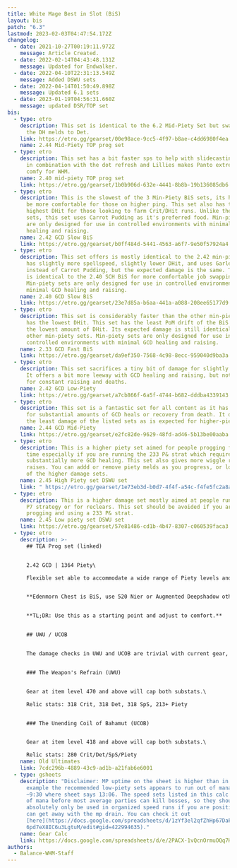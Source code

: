 ```yaml
---
title: White Mage Best in Slot (BiS)
layout: bis
patch: "6.3"
lastmod: 2023-02-03T04:47:54.172Z
changelog:
  - date: 2021-10-27T00:19:11.972Z
    message: Article Created.
  - date: 2022-02-14T04:43:48.131Z
    message: Updated for Endwalker.
  - date: 2022-04-10T22:31:13.549Z
    message: Added DSWU sets
  - date: 2022-04-14T01:50:49.898Z
    message: Updated 6.1 sets
  - date: 2023-01-19T04:56:31.660Z
    message: updated DSR/TOP set
bis:
  - type: etro
    description: This set is identical to the 6.2 Mid-Piety Set but swaps most of
      the DH melds to Det.
    link: https://etro.gg/gearset/00e98ace-9cc5-4f97-b8ae-c4dd6980f4ea
    name: 2.44 Mid-Piety TOP prog set
  - type: etro
    description: This set has a bit faster sps to help with slidecasting Panto, this
      in combination with the dot refresh and Lillies makes Panto extremely
      comfy for WHM.
    name: 2.40 mid-piety TOP prog set
    link: https://etro.gg/gearset/1b0b906d-632e-4441-8b8b-19b136085db6
  - type: etro
    description: This is the slowest of the 3 Min-Piety BiS sets, its higher GCD may
      be more comfortable for those on higher ping. This set also has the
      highest DHit for those looking to farm Crit/DHit runs. Unlike the other
      sets, this set uses Carrot Pudding as it's preferred food. Min-piety sets
      are only designed for use in controlled environments with minimal GCD
      healing and raising.
    name: 2.42 GCD Slow BiS
    link: https://etro.gg/gearset/b0ff484d-5441-4563-a6f7-9e50f57924a4
  - type: etro
    description: This set offers is mostly identical to the 2.42 min-piety set but
      has slightly more spellspeed, slightly lower DHit, and uses Garlean Pizza
      instead of Carrot Pudding, but the expected damage is the same. This set
      is identical to the 2.40 SCH BiS for more comfortable job swapping.
      Min-piety sets are only designed for use in controlled environments with
      minimal GCD healing and raising.
    name: 2.40 GCD Slow BiS
    link: https://etro.gg/gearset/23e7d85a-b6aa-441a-a088-208ee65177d9
  - type: etro
    description: This set is considerably faster than the other min-piety sets and
      has the lowest DHit. This set has the least PoM drift of the BiS sets, but
      the lowest amount of DHit. Its expected damage is still identical to the
      other min-piety sets. Min-piety sets are only designed for use in
      controlled environments with minimal GCD healing and raising.
    name: 2.33 GCD Fast BiS
    link: https://etro.gg/gearset/da9ef350-7568-4c98-8ecc-959040d9ba3a
  - type: etro
    description: This set sacrifices a tiny bit of damage for slightly more piety.
      It offers a bit more leeway with GCD healing and raising, but not enough
      for constant raising and deaths.
    name: 2.42 GCD Low-Piety
    link: https://etro.gg/gearset/a7cb866f-6a5f-4744-b682-dddba4339143
  - type: etro
    description: This set is a fantastic set for all content as it has enough piety
      for substantial amounts of GCD heals or recovery from death. It does have
      the least damage of the listed sets as is expected for higher-piety sets.
    name: 2.44 GCD Mid-Piety
    link: https://etro.gg/gearset/e2fc82de-9629-48fd-ad46-5b13be00aaba
  - type: etro
    description: This is a higher piety set aimed for people progging for the first
      time especially if you are running the 233 P& strat which requires
      substantially more GCD healing. This set also gives more wiggle room for
      raises. You can addd or remove piety melds as you progress, or look to one
      of the higher damage sets.
    name: 2.45 High Piety set DSWU set
    link: " https://etro.gg/gearset/1e73eb3d-b0d7-4f4f-a54c-f4fe5fc2a8ad"
  - type: etro
    description: This is a higher damage set mostly aimed at people running the 611
      P7 strategy or for reclears. This set should be avoided if you are
      progging and using a 233 P& strat.
    name: 2.45 Low piety set DSWU set
    link: https://etro.gg/gearset/57e81486-cd1b-4b47-8307-c060539faca3
  - type: etro
    description: >-
      ## TEA Prog set (linked)


      2.42 GCD | 1364 Piety\

      Flexible set able to accommodate a wide range of Piety levels and two different GCDs. Standard setup uses Smoked Chicken for 2.42, you can use Twilight Popoto Salad for 2.41 or Golden Pineapple Juice for some extra Piety. You can put Piety instead of Det on Relic if desired (in any amount you want) and the Piety melds can be stripped out for Det/DH if you feel you want to go lower. (Existing Det melds can be swapped to DH too).  


      **Edenmorn Chest is BiS, use 520 Nier or Augmented Deepshadow otherwise.**  


      **TL;DR: Use this as a starting point and adjust to comfort.**


      ## UWU / UCOB


      The damage checks in UWU and UCOB are trivial with current gear, food and potions. The biggest gear upgrade **by far** is the 515 or 535 relic, as you can cap multiple substats, but again they are hardly required.  I personally recommend 1k+ Piety for prog, with your remaining gear prioritizing Crit > Det/SpS wherever possible.  Don't worry about getting perfect stats, they won't make a difference for anything but rank one.


      ### The Weapon's Refrain (UWU)


      Gear at item level 470 and above will cap both substats.\

      Relic stats: 318 Crit, 318 Det, 318 SpS, 213+ Piety


      ### The Unending Coil of Bahamut (UCOB)


      Gear at item level 418 and above will cap both substats.\

      Relic stats: 280 Crit/Det/SpS/Piety
    name: Old Ultimates
    link: 7cdc296b-4889-43c9-ad1b-a21fab6e6001
  - type: gsheets
    description: "Disclaimer: MP uptime on the sheet is higher than in reality, for
      example the recommended low-piety sets appears to run out of mana around
      ~9:30 where sheet says 13:06. The speed sets listed in this calc run out
      of mana before most average parties can kill bosses, so they should
      absolutely only be used in organized speed runs if you are positive you
      can get away with the mp drain. You can check it out
      [here](https://docs.google.com/spreadsheets/d/1zYf3el2qfZhHp67DaF4d8U2PkH\
      6pd7eX8IC6u3LgtuM/edit#gid=422994635)."
    name: Gear Calc
    link: https://docs.google.com/spreadsheets/d/e/2PACX-1vQcnOrmuOQq7HoMIfiJZwdY9GuUCUGD1BmFaHWpSWupXVUkHvOxWrCWExav6CAFhNrJ_7-dEMcc-MAP/pubhtml
authors:
  - Balance-WHM-Staff
---
```

